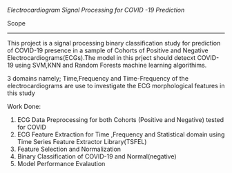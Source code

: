 *Electrocardiogram  Signal Processing for COVID -19 Prediction*

Scope
________________________________________________________________________________________________________
This project is a signal processing binary classification study for prediction of COVID-19 presence in a sample of Cohorts of Positive and Negative Electrocardiograms(ECGs).The model in this prject should detecxt COVID-19 using SVM,KNN and Random Forests machine learning algorithims.

3 domains namely; Time,Frequency and Time-Frequency of the electrocardiograms are use to investigate the ECG morphological features in this study

Work Done:

1. ECG Data Preprocessing for both Cohorts (Positive and Negative) tested for COVID
2. ECG Feature Extraction for Time ,Frequency and Statistical domain using Time Series Feature Extractor Library(TSFEL)
3. Feature Selection and Normalization
4. Binary Classification of COVID-19 and Normal(negative)
5. Model Performance Evalaution
